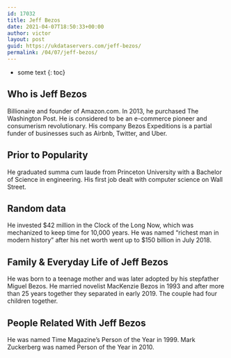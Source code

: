 ```yaml
---
id: 17032
title: Jeff Bezos
date: 2021-04-07T18:50:33+00:00
author: victor
layout: post
guid: https://ukdataservers.com/jeff-bezos/
permalink: /04/07/jeff-bezos/
---
```


* some text
{: toc}


## Who is Jeff Bezos



Billionaire and founder of Amazon.com. In 2013, he purchased The Washington Post. He is considered to be an e-commerce pioneer and consumerism revolutionary. His company Bezos Expeditions is a partial funder of businesses such as Airbnb, Twitter, and Uber. 

                
                
                
## Prior to Popularity



He graduated summa cum laude from Princeton University with a Bachelor of Science in engineering. His first job dealt with computer science on Wall Street.

                
                
                
## Random data



He invested $42 million in the Clock of the Long Now, which was mechanized to keep time for 10,000 years. He was named &#8220;richest man in modern history&#8221; after his net worth went up to $150 billion in July 2018.

                
                
                
## Family & Everyday Life of Jeff Bezos



He was born to a teenage mother and was later adopted by his stepfather Miguel Bezos. He married novelist MacKenzie Bezos in 1993 and after more than 25 years together they separated in early 2019. The couple had four children together.

                
                
                
## People Related With Jeff Bezos



He was named Time Magazine&#8217;s Person of the Year in 1999. Mark Zuckerberg was named Person of the Year in 2010.

                
              
            
          
          
          